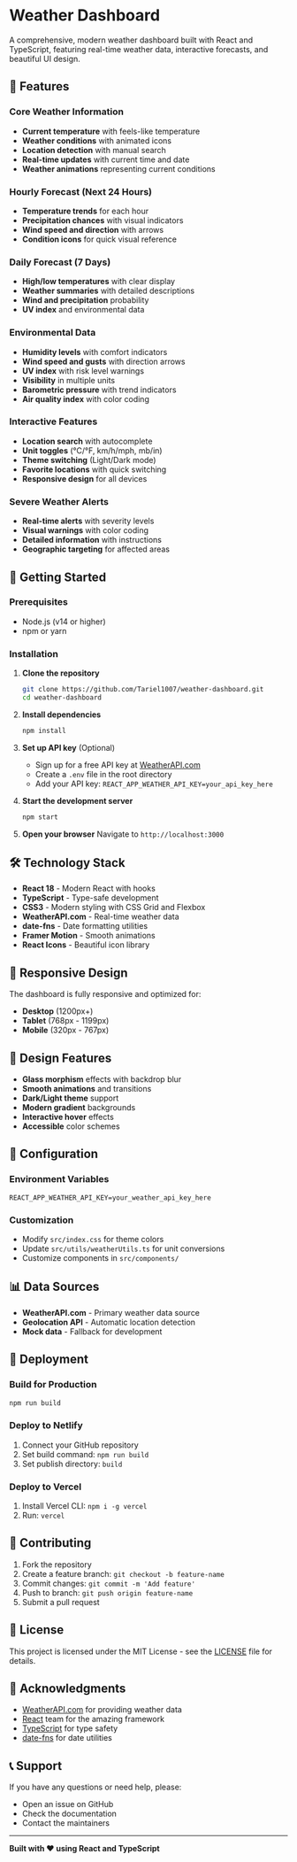 # Weather Dashboard

A comprehensive, modern weather dashboard built with React and TypeScript, featuring real-time weather data, interactive forecasts, and beautiful UI design.

## 🌟 Features

### Core Weather Information
- **Current temperature** with feels-like temperature
- **Weather conditions** with animated icons
- **Location detection** with manual search
- **Real-time updates** with current time and date
- **Weather animations** representing current conditions

### Hourly Forecast (Next 24 Hours)
- **Temperature trends** for each hour
- **Precipitation chances** with visual indicators
- **Wind speed and direction** with arrows
- **Condition icons** for quick visual reference

### Daily Forecast (7 Days)
- **High/low temperatures** with clear display
- **Weather summaries** with detailed descriptions
- **Wind and precipitation** probability
- **UV index** and environmental data

### Environmental Data
- **Humidity levels** with comfort indicators
- **Wind speed and gusts** with direction arrows
- **UV index** with risk level warnings
- **Visibility** in multiple units
- **Barometric pressure** with trend indicators
- **Air quality index** with color coding

### Interactive Features
- **Location search** with autocomplete
- **Unit toggles** (°C/°F, km/h/mph, mb/in)
- **Theme switching** (Light/Dark mode)
- **Favorite locations** with quick switching
- **Responsive design** for all devices

### Severe Weather Alerts
- **Real-time alerts** with severity levels
- **Visual warnings** with color coding
- **Detailed information** with instructions
- **Geographic targeting** for affected areas

## 🚀 Getting Started

### Prerequisites
- Node.js (v14 or higher)
- npm or yarn

### Installation

1. **Clone the repository**
   ```bash
   git clone https://github.com/Tariel1007/weather-dashboard.git
   cd weather-dashboard
   ```

2. **Install dependencies**
   ```bash
   npm install
   ```

3. **Set up API key** (Optional)
   - Sign up for a free API key at [WeatherAPI.com](https://www.weatherapi.com/)
   - Create a `.env` file in the root directory
   - Add your API key: `REACT_APP_WEATHER_API_KEY=your_api_key_here`

4. **Start the development server**
   ```bash
   npm start
   ```

5. **Open your browser**
   Navigate to `http://localhost:3000`

## 🛠️ Technology Stack

- **React 18** - Modern React with hooks
- **TypeScript** - Type-safe development
- **CSS3** - Modern styling with CSS Grid and Flexbox
- **WeatherAPI.com** - Real-time weather data
- **date-fns** - Date formatting utilities
- **Framer Motion** - Smooth animations
- **React Icons** - Beautiful icon library

## 📱 Responsive Design

The dashboard is fully responsive and optimized for:
- **Desktop** (1200px+)
- **Tablet** (768px - 1199px)
- **Mobile** (320px - 767px)

## 🎨 Design Features

- **Glass morphism** effects with backdrop blur
- **Smooth animations** and transitions
- **Dark/Light theme** support
- **Modern gradient** backgrounds
- **Interactive hover** effects
- **Accessible** color schemes

## 🔧 Configuration

### Environment Variables
```env
REACT_APP_WEATHER_API_KEY=your_weather_api_key_here
```

### Customization
- Modify `src/index.css` for theme colors
- Update `src/utils/weatherUtils.ts` for unit conversions
- Customize components in `src/components/`

## 📊 Data Sources

- **WeatherAPI.com** - Primary weather data source
- **Geolocation API** - Automatic location detection
- **Mock data** - Fallback for development

## 🚀 Deployment

### Build for Production
```bash
npm run build
```

### Deploy to Netlify
1. Connect your GitHub repository
2. Set build command: `npm run build`
3. Set publish directory: `build`

### Deploy to Vercel
1. Install Vercel CLI: `npm i -g vercel`
2. Run: `vercel`

## 🤝 Contributing

1. Fork the repository
2. Create a feature branch: `git checkout -b feature-name`
3. Commit changes: `git commit -m 'Add feature'`
4. Push to branch: `git push origin feature-name`
5. Submit a pull request

## 📝 License

This project is licensed under the MIT License - see the [LICENSE](LICENSE) file for details.

## 🙏 Acknowledgments

- [WeatherAPI.com](https://www.weatherapi.com/) for providing weather data
- [React](https://reactjs.org/) team for the amazing framework
- [TypeScript](https://www.typescriptlang.org/) for type safety
- [date-fns](https://date-fns.org/) for date utilities

## 📞 Support

If you have any questions or need help, please:
- Open an issue on GitHub
- Check the documentation
- Contact the maintainers

---

**Built with ❤️ using React and TypeScript** 
